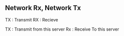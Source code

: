 ## Network Rx, Network Tx


TX : Transmit
RX : Recieve

TX : Transmit from this server
Rx : Receive To this server
